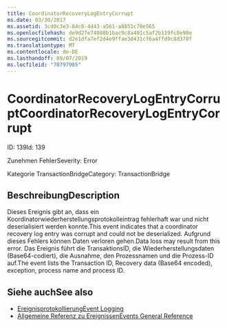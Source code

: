 ```yaml
---
title: CoordinatorRecoveryLogEntryCorrupt
ms.date: 03/30/2017
ms.assetid: 3cd0c3e3-84c8-4d43-a561-a8851c78e565
ms.openlocfilehash: de9d27e74088b1bac9c8a401c5af2b119fc8e90e
ms.sourcegitcommit: d2e1dfa7ef2d4e9ffae3d431cf6a4ffd9c8d378f
ms.translationtype: MT
ms.contentlocale: de-DE
ms.lasthandoff: 09/07/2019
ms.locfileid: "70797985"
---
```

# <a name="coordinatorrecoverylogentrycorrupt"></a><span data-ttu-id="56778-102">CoordinatorRecoveryLogEntryCorrupt</span><span class="sxs-lookup"><span data-stu-id="56778-102">CoordinatorRecoveryLogEntryCorrupt</span></span>
<span data-ttu-id="56778-103">ID: 139</span><span class="sxs-lookup"><span data-stu-id="56778-103">Id: 139</span></span>  
  
 <span data-ttu-id="56778-104">Zunehmen Fehler</span><span class="sxs-lookup"><span data-stu-id="56778-104">Severity: Error</span></span>  
  
 <span data-ttu-id="56778-105">Kategorie TransactionBridge</span><span class="sxs-lookup"><span data-stu-id="56778-105">Category: TransactionBridge</span></span>  
  
## <a name="description"></a><span data-ttu-id="56778-106">Beschreibung</span><span class="sxs-lookup"><span data-stu-id="56778-106">Description</span></span>  
 <span data-ttu-id="56778-107">Dieses Ereignis gibt an, dass ein Koordinatorwiederherstellungsprotokolleintrag fehlerhaft war und nicht deserialisiert werden konnte.</span><span class="sxs-lookup"><span data-stu-id="56778-107">This event indicates that a  coordinator recovery log entry was corrupt and could not be deserialized.</span></span> <span data-ttu-id="56778-108">Aufgrund dieses Fehlers können Daten verloren gehen.</span><span class="sxs-lookup"><span data-stu-id="56778-108">Data loss may result from this error.</span></span> <span data-ttu-id="56778-109">Das Ereignis führt die TransaktionsID, die Wiederherstellungsdaten (Base64-codiert), die Ausnahme, den Prozessnamen und die Prozess-ID auf.</span><span class="sxs-lookup"><span data-stu-id="56778-109">The event lists the Transaction ID, Recovery data (Base64 encoded), exception, process name and process ID.</span></span>  
  
## <a name="see-also"></a><span data-ttu-id="56778-110">Siehe auch</span><span class="sxs-lookup"><span data-stu-id="56778-110">See also</span></span>

- [<span data-ttu-id="56778-111">Ereignisprotokollierung</span><span class="sxs-lookup"><span data-stu-id="56778-111">Event Logging</span></span>](index.md)
- [<span data-ttu-id="56778-112">Allgemeine Referenz zu Ereignissen</span><span class="sxs-lookup"><span data-stu-id="56778-112">Events General Reference</span></span>](events-general-reference.md)
